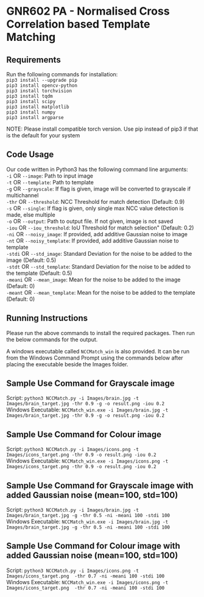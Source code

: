 # GNR602 PA - Normalised Cross Correlation based Template Matching

## Requirements
Run the following commands for installation: <br />
`pip3 install --upgrade pip` <br />
`pip3 install opencv-python` <br />
`pip3 install torchvision` <br />
`pip3 install tqdm` <br />
`pip3 install scipy` <br />
`pip3 install matplotlib` <br />
`pip3 install numpy`<br />
`pip3 install argparse` <br />


NOTE: Please install compatible torch version. Use pip instead of pip3 if that is the default for your system

## Code Usage <br />
Our code written in Python3 has the following command line arguments: <br />
`-i` OR `--image`: Path to input image <br />
`-t` OR `--template`: Path to template <br />
`-g` OR `--grayscale`: If flag is given, image will be converted to grayscale if multichannel <br />
`-thr` OR `--threshold`: NCC Threshold for match detection (Default: 0.9) <br />
`-s` OR `--single`: If flag is given, only single max NCC value detection is made, else multiple <br />
`-o` OR `--output`: Path to output file. If not given, image is not saved <br />
`-iou` OR `--iou_threshold`: IoU Threshold for match selection" (Default: 0.2) <br />
`-ni` OR `--noisy_image`: If provided, add additive Gaussian noise to image  <br />
`-nt` OR `--noisy_template`: If provided, add additive Gaussian noise to template <br />
`-stdi` OR `--std_image`: Standard Deviation for the noise to be added to the image (Default: 0.5) <br />
`-stdt` OR `--std_template`: Standard Deviation for the noise to be added to the template (Default: 0.5) <br />
`-meani` OR `--mean_image`: Mean for the noise to be added to the image (Default: 0) <br />
`-meant` OR `--mean_template`: Mean for the noise to be added to the template (Default: 0) <br />

## Running Instructions
Please run the above commands to install the required packages. Then run the below commands for the output. <br />

A windows executable called `NCCMatch_win` is also provided. It can be run from the Windows Command Prompt using the commands below after placing the executable beside the Images folder.

## Sample Use Command for Grayscale image <br />
Script: `python3 NCCMatch.py -i Images/brain.jpg -t Images/brain_target.jpg -thr 0.9 -g -o result.png -iou 0.2` <br />
Windows Executable: `NCCMatch_win.exe -i Images/brain.jpg -t Images/brain_target.jpg -thr 0.9 -g -o result.png -iou 0.2`

## Sample Use Command for Colour image <br />
Script: `python3 NCCMatch.py -i Images/icons.png -t Images/icons_target.png -thr 0.9 -o result.png -iou 0.2` <br />
Windows Executable: `NCCMatch_win.exe -i Images/icons.png -t Images/icons_target.png -thr 0.9 -o result.png -iou 0.2`

## Sample Use Command for Grayscale image with added Gaussian noise (mean=100, std=100) <br />
Script: `python3 NCCMatch.py -i Images/brain.jpg -t Images/brain_target.jpg -g -thr 0.5 -ni -meani 100 -stdi 100` <br />
Windows Executable: `NCCMatch_win.exe -i Images/brain.jpg -t Images/brain_target.jpg -g -thr 0.5 -ni -meani 100 -stdi 100`

## Sample Use Command for Colour image with added Gaussian noise (mean=100, std=100) <br />
Script: `python3 NCCMatch.py -i Images/icons.png -t Images/icons_target.png  -thr 0.7 -ni -meani 100 -stdi 100` <br />
Windows Executable: `NCCMatch_win.exe -i Images/icons.png -t Images/icons_target.png  -thr 0.7 -ni -meani 100 -stdi 100`
